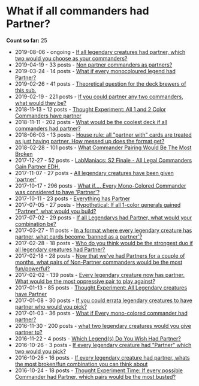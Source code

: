 # What if all commanders had Partner?

**Count so far:** 25

* 2019-08-06 - ongoing - [If all legendary creatures had partner, which two would you choose as your commanders?](https://www.reddit.com/r/EDH/comments/cmzjgf/if_all_legendary_creatures_had_partner_which_two/ew5vs35/?context=3)
* 2019-04-19 - 33 posts - [Non partner commanders as partners?](https://www.reddit.com/r/EDH/comments/bf1ieb/non_partner_commanders_as_partners/)
* 2019-03-24 - 14 posts - [What if every monocoloured legend had Partner?](https://www.reddit.com/r/EDH/comments/b4zkae/what_if_every_monocoloured_legend_had_partner/)
* 2019-02-26 - 41 posts - [Theoretical question for the deck brewers of this sub.](https://www.reddit.com/r/EDH/comments/auxdh1/theoretical_question_for_the_deck_brewers_of_this/)
* 2019-02-19 - 221 posts - [If you could partner any two commanders, what would they be?](https://www.reddit.com/r/EDH/comments/as61ak/if_you_could_partner_any_two_commanders_what/)
* 2018-11-13 - 12 posts - [Thought Experiment: All 1 and 2 Color Commanders have partner](https://www.reddit.com/r/EDH/comments/9wrnqz/thought_experiment_all_1_and_2_color_commanders/)
* 2018-11-11 - 202 posts - [What would be the coolest deck if all commanders had partner?](https://www.reddit.com/r/EDH/comments/9w6g0p/what_would_be_the_coolest_deck_if_all_commanders/)
* 2018-06-03 - 13 posts - [House rule: all "partner with" cards are treated as just having partner. How messed up does the format get?](https://www.reddit.com/r/EDH/comments/8o9xkl/house_rule_all_partner_with_cards_are_treated_as/)
* 2018-02-28 - 101 posts - [What Commander Pairing Would Be The Most Broken](https://www.reddit.com/r/EDH/comments/80t6do/what_commander_pairing_would_be_the_most_broken/)
* 2017-12-27 - 52 posts - [LabManiacs: S2 Finale - All Legal Commanders Gain Partner EDH.](https://www.reddit.com/r/EDH/comments/7mftkf/labmaniacs_s2_finale_all_legal_commanders_gain/)
* 2017-11-07 - 27 posts - [All legendary creatures have been given 'partner'](https://www.reddit.com/r/EDH/comments/7bduh4/all_legendary_creatures_have_been_given_partner/)
* 2017-10-17 - 296 posts - [What if.... Every Mono-Colored Commander was considered to have 'Partner'?](https://www.reddit.com/r/EDH/comments/772k3m/what_if_every_monocolored_commander_was/)
* 2017-10-11 - 23 posts - [Everything has Partner](https://www.reddit.com/r/EDH/comments/75s11b/everything_has_partner/)
* 2017-07-05 - 27 posts - [Hypothetical: If all 1-color generals gained "Partner", what would you build?](https://www.reddit.com/r/EDH/comments/6lhjce/hypothetical_if_all_1color_generals_gained/)
* 2017-07-02 - 29 posts - [If all Legendarys had Partner, what would your combination be?](https://www.reddit.com/r/EDH/comments/6kr8eu/if_all_legendarys_had_partner_what_would_your/)
* 2017-03-27 - 11 posts - [In a format where every legendary creature has partner, what cards become 'banned as a partner'?](https://www.reddit.com/r/EDH/comments/61qlm1/in_a_format_where_every_legendary_creature_has/)
* 2017-02-28 - 18 posts - [Who do you think would be the strongest duo if all legendary creatures had Partner?](https://www.reddit.com/r/EDH/comments/5wo7my/who_do_you_think_would_be_the_strongest_duo_if/)
* 2017-02-18 - 28 posts - [Now that we've had Partners for a couple of months, what pairs of Non-Partner commanders would be the most fun/powerful?](https://www.reddit.com/r/EDH/comments/5utoqu/now_that_weve_had_partners_for_a_couple_of_months/)
* 2017-02-02 - 139 posts - [Every legendary creature now has partner. What would be the most oppressive pair to play against?](https://www.reddit.com/r/EDH/comments/5rodh6/every_legendary_creature_now_has_partner_what/)
* 2017-01-13 - 85 posts - [Thought Experiment: All Legendary creatures have Partner](https://www.reddit.com/r/EDH/comments/5ns27m/thought_experiment_all_legendary_creatures_have/)
* 2017-01-08 - 30 posts - [If you could errata legendary creatures to have partner who would you pick?](https://www.reddit.com/r/EDH/comments/5mpkvv/if_you_could_errata_legendary_creatures_to_have/)
* 2017-01-03 - 36 posts - [What if Every mono-colored commander had partner?](https://www.reddit.com/r/EDH/comments/5lqejh/what_if_every_monocolored_commander_had_partner/)
* 2016-11-30 - 200 posts - [what two legendary creatures would you give partner to?](https://www.reddit.com/r/EDH/comments/5fqnhh/what_two_legendary_creatures_would_you_give/)
* 2016-11-22 - 4 posts - [Which Legend(s) Do You Wish Had Partner?](https://www.reddit.com/r/EDH/comments/5e7o83/which_legends_do_you_wish_had_partner/)
* 2016-10-26 - 3 posts - [If every legendary creature had "Partner" which two would you pick?](https://www.reddit.com/r/EDH/comments/59j33n/if_every_legendary_creature_had_partner_which_two/)
* 2016-10-26 - 16 posts - [If every legendary creature had partner, whats the most broken/fun combination you can think about](https://www.reddit.com/r/EDH/comments/59ilua/if_every_legendary_creature_had_partner_whats_the/)
* 2016-10-24 - 18 posts - [Thought Experiment Time: If every possible Commander had Partner, which pairs would be the most busted?](https://www.reddit.com/r/EDH/comments/5973dz/thought_experiment_time_if_every_possible/)